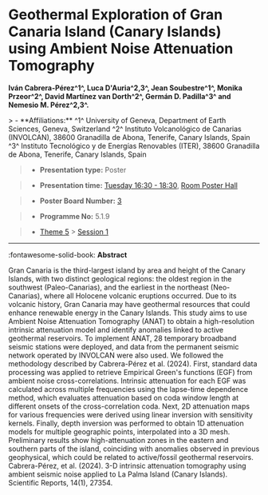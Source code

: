 # Geothermal Exploration of Gran Canaria Island (Canary Islands) using Ambient Noise Attenuation Tomography

**Iván Cabrera-Pérez^1^, Luca D'Auria^2,3^, Jean Soubestre^1^, Monika Przeor^2^, David Martínez van Dorth^2^, Germán D. Padilla^3^ and Nemesio M. Pérez^2,3^.**

<!-- more -->> - **Affiliations:** ^1^ University of Geneva, Department of Earth Sciences, Geneva, Switzerland ^2^ Instituto Volcanológico de Canarias (INVOLCAN), 38600 Granadilla de Abona, Tenerife, Canary Islands, Spain ^3^ Instituto Tecnológico y de Energías Renovables (ITER), 38600 Granadilla de Abona, Tenerife, Canary Islands, Spain

> - **Presentation type:** Poster

> - **Presentation time:** [Tuesday 16:30 - 18:30](../sessions_comparison.md#__tabbed_2_6), [Room Poster Hall](../maps_venue.md#__tabbed_1_1)

> - **Poster Board Number:** [3](../map_poster_boards.md#tuesday)

> - **Programme No:** 5.1.9

> - [Theme 5](../theme5.md) > [Session 1](../sessions/session-5-1.md)

--- 

:fontawesome-solid-book: **Abstract**

Gran Canaria is the third-largest island by area and height of the Canary Islands, with two distinct geological regions: the oldest region in the southwest (Paleo-Canarias), and the earliest in the northeast (Neo-Canarias), where all Holocene volcanic eruptions occurred. Due to its volcanic history, Gran Canaria may have geothermal resources that could enhance renewable energy in the Canary Islands. This study aims to use Ambient Noise Attenuation Tomography (ANAT) to obtain a high-resolution intrinsic attenuation model and identify anomalies linked to active geothermal reservoirs. To implement ANAT, 28 temporary broadband seismic stations were deployed, and data from the permanent seismic network operated by INVOLCAN were also used. We followed the methodology described by Cabrera-Pérez et al. (2024). First, standard data processing was applied to retrieve Empirical Green's functions (EGF) from ambient noise cross-correlations. Intrinsic attenuation for each EGF was calculated across multiple frequencies using the lapse-time dependence method, which evaluates attenuation based on coda window length at different onsets of the cross-correlation coda. Next, 2D attenuation maps for various frequencies were derived using linear inversion with sensitivity kernels. Finally, depth inversion was performed to obtain 1D attenuation models for multiple geographic points, interpolated into a 3D mesh. Preliminary results show high-attenuation zones in the eastern and southern parts of the island, coinciding with anomalies observed in previous geophysical, which could be related to active/fossil geothermal reservoirs.
Cabrera-Pérez, et al. (2024). 3-D intrinsic attenuation tomography using ambient seismic noise applied to La Palma Island (Canary Islands). Scientific Reports, 14(1), 27354.

